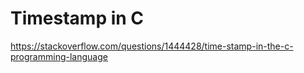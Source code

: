 # Timestamp in C
 
https://stackoverflow.com/questions/1444428/time-stamp-in-the-c-programming-language